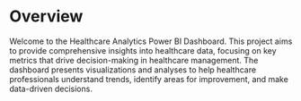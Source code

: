 # Overview
Welcome to the Healthcare Analytics Power BI Dashboard. This project aims to provide comprehensive insights into healthcare data, focusing on key metrics that drive decision-making in healthcare management. The dashboard presents visualizations and analyses to help healthcare professionals understand trends, identify areas for improvement, and make data-driven decisions.

